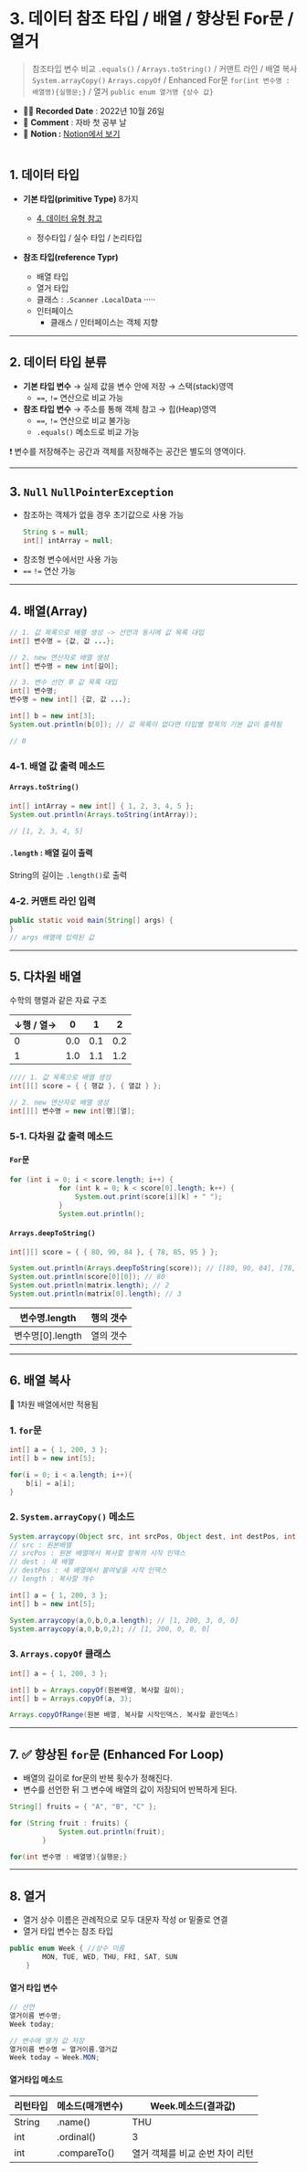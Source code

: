 # 3. 데이터 참조 타입 / 배열 / 향상된 For문 / 열거

> 참조타입 변수 비교 `.equals()` / `Arrays.toString()` / 커맨트 라인 / 배열 복사 `System.arrayCopy()` `Arrays.copyOf` / Enhanced For문 `for(int 변수명 : 배열명){실행문;}` / 열거 `public enum 열거명 {상수 값}`

- ✍🏻 **Recorded Date** : 2022년 10월 26일
- 💬 **Comment** : 자바 첫 공부 날
- 🔖 **Notion :** [Notion에서 보기](https://6suk.notion.site/2-b59905499e4148b6b2338cd59eb64e9b)
  <br>
  <br>

## 1. 데이터 타입

- **기본 타입(primitive Type)** 8가지

  - [4. 데이터 유형 참고](https://www.notion.so/1-10cd2489440c46bda325f59e1643db6b)

  - 정수타입 / 실수 타입 / 논리타입

- **참조 타입(reference Typr)**
  - 배열 타입
  - 열거 타입
  - 클래스 : `.Scanner` `.LocalData` ·····
  - 인터페이스
    - 클래스 / 인터페이스는 객체 지향

---

## 2. 데이터 타입 분류

- **기본 타입 변수** → 실제 값을 변수 안에 저장 → 스택(stack)영역
  - `==`, `!=` 연산으로 비교 가능
- **참조 타입 변수** → 주소를 통해 객체 참고 → 힙(Heap)영역
  - `==`, `!=` 연산으로 비교 불가능
  - `.equals()` 메소드로 비교 가능

❗ 변수를 저장해주는 공간과 객체를 저장해주는 공간은 별도의 영역이다.

---

## 3. `Null` `NullPointerException`

- 참조하는 객체가 없을 경우 초기값으로 사용 가능
  ```java
  String s = null;
  int[] intArray = null;
  ```
- 참조형 변수에서만 사용 가능
- `==` `!=` 연산 가능

---

## 4. 배열(Array)

```java
// 1. 값 목록으로 배열 생성 -> 선언과 동시에 값 목록 대입
int[] 변수명 = {값, 값 ...};

// 2. new 연산자로 배열 생성
int[] 변수명 = new int[길이];

// 3. 변수 선언 후 값 목록 대입
int[] 변수명;
변수명 = new int[] {값, 값 ...};
```

```java
int[] b = new int[3];
System.out.println(b[0]); // 값 목록이 없다면 타입별 항목의 기본 값이 출력됨

// 0
```

### 4-1. 배열 값 출력 메소드

#### `Arrays.toString()`

```java
int[] intArray = new int[] { 1, 2, 3, 4, 5 };
System.out.println(Arrays.toString(intArray));

// [1, 2, 3, 4, 5]
```

#### `.length` : 배열 길이 출력

String의 길이는 `.length()`로 출력

### 4-2. 커맨트 라인 입력

```java
public static void main(String[] args) {
}
// args 배열에 입력된 값
```

---

## 5. 다차원 배열

수학의 행렬과 같은 자료 구조

| ↓행 / 열→ | 0   | 1   | 2   |
| --------- | --- | --- | --- |
| 0         | 0.0 | 0.1 | 0.2 |
| 1         | 1.0 | 1.1 | 1.2 |

```java
//// 1. 값 목록으로 배열 생성
int[][] score = { { 행값 }, { 열값 } };

// 2. new 연산자로 배열 생성
int[][] 변수명 = new int[행][열];
```

### 5-1. 다차원 값 출력 메소드

#### `For`문

```java
for (int i = 0; i < score.length; i++) {
			for (int k = 0; k < score[0].length; k++) {
				System.out.print(score[i][k] + " ");
			}
			System.out.println();
```

#### `Arrays.deepToString()`

```java
int[][] score = { { 80, 90, 84 }, { 78, 85, 95 } };

System.out.println(Arrays.deepToString(score)); // [[80, 90, 84], [78, 85, 95]]
System.out.println(score[0][0]); // 80
System.out.println(matrix.length); // 2
System.out.println(matrix[0].length); // 3
```

| 변수명.length    | 행의 갯수 |
| ---------------- | --------- |
| 변수명[0].length | 열의 갯수 |

---

## 6. 배열 복사

📌 1차원 배열에서만 적용됨

### 1. `for`문

```java
int[] a = { 1, 200, 3 };
int[] b = new int[5];

for(i = 0; i < a.length; i++){
	b[i] = a[i];
}
```

### 2. `System.arrayCopy()` 메소드

```java
System.arraycopy(Object src, int srcPos, Object dest, int destPos, int length);
// src : 원본배열
// srcPos : 원본 배열에서 복사할 항복의 시작 인덱스
// dest : 새 배열
// destPos : 새 배열에서 붙여넣을 시작 인덱스
// length : 복사할 개수
```

```java
int[] a = { 1, 200, 3 };
int[] b = new int[5];

System.arraycopy(a,0,b,0,a.length); // [1, 200, 3, 0, 0]
System.arraycopy(a,0,b,0,2); // [1, 200, 0, 0, 0]
```

### 3. `Arrays.copyOf` 클래스

```java
int[] a = { 1, 200, 3 };

int[] b = Arrays.copyOf(원본배열, 복사할 길이);
int[] b = Arrays.copyOf(a, 3);

Arrays.copyOfRange(원본 배열, 복사할 시작인덱스, 복사할 끝인덱스)
```

---

## 7. ✅ 향상된 `for`문 (**Enhanced For Loop)**

- 배열의 길이로 for문의 반복 횟수가 정해진다.
- 변수를 선언한 뒤 그 변수에 배열의 값이 저장되어 반복하게 된다.

```java
String[] fruits = { "A", "B", "C" };

for (String fruit : fruits) {
			System.out.println(fruit);
		}

for(int 변수명 : 배열명){실행문;}
```

---

## 8. 열거

- 열거 상수 이름은 관례적으로 모두 대문자 작성 or 밑줄로 연결
- 열거 타입 변수는 참조 타입

```java
public enum Week { //상수 이름
		MON, TUE, WED, THU, FRI, SAT, SUN
	}
```

#### 열거 타입 변수

```java
// 선언
열거이름 변수명;
Week today;

// 변수에 열거 값 저장
열거이름 변수명 = 열거이름.열거값
Week today = Week.MON;
```

#### 열거타입 메소드

| 리턴타입 | 메소드(매개변수) | Week.메소드(결과값)             |
| -------- | ---------------- | ------------------------------- |
| String   | .name()          | THU                             |
| int      | .ordinal()       | 3                               |
| int      | .compareTo()     | 열거 객체를 비교 순번 차이 리턴 |
